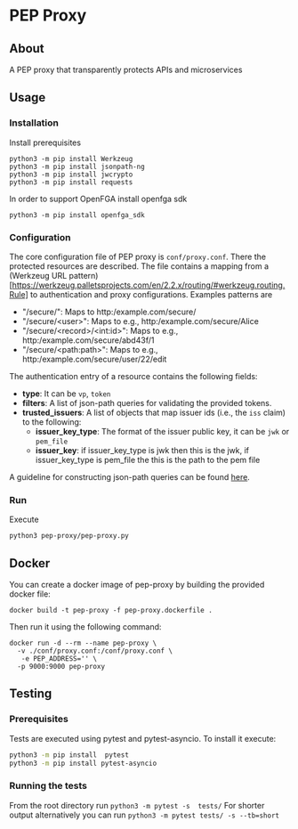 # PEP Proxy
## About
A PEP proxy that transparently protects APIs and microservices

## Usage
### Installation
Install prerequisites

```
python3 -m pip install Werkzeug
python3 -m pip install jsonpath-ng
python3 -m pip install jwcrypto
python3 -m pip install requests
```
In order to  support OpenFGA install openfga sdk

```
python3 -m pip install openfga_sdk
```

### Configuration
The core configuration file of PEP proxy is `conf/proxy.conf`. There the protected resources are described. 
The file contains a mapping from a (Werkzeug URL pattern)[https://werkzeug.palletsprojects.com/en/2.2.x/routing/#werkzeug.routing.Rule] to authentication and proxy configurations.
Examples patterns are

- "/secure/": Maps to http:/example.com/secure/
- "/secure/\<user>": Maps to e.g.,  http:/example.com/secure/Alice
- "/secure/\<record>/\<int:id>": Maps to e.g.,  http:/example.com/secure/abd43f/1
- "/secure/\<path:path>": Maps to e.g.,  http:/example.com/secure/user/22/edit

The authentication entry of a resource contains the following fields:

- **type**: It can be `vp`, `token`
- **filters**: A list of json-path queries for validating the provided tokens. 
- **trusted_issuers**: A list of objects that map issuer ids (i.e., the `iss` claim) to the following:
  - **issuer_key_type**: The format of the issuer public key, it can be `jwk` or `pem_file`
  - **issuer_key**: if issuer_key_type is jwk then this is the jwk, if issuer_key_type is pem_file the this is the path to the pem file

A guideline for constructing json-path queries can be found [here](https://support.smartbear.com/alertsite/docs/monitors/api/endpoint/jsonpath.html).

### Run
Execute
```
python3 pep-proxy/pep-proxy.py
```
## Docker
You can create a docker image of pep-proxy by building the provided docker file:

```
docker build -t pep-proxy -f pep-proxy.dockerfile .
```

Then run it using the following command:

```
docker run -d --rm --name pep-proxy \
  -v ./conf/proxy.conf:/conf/proxy.conf \
   -e PEP_ADDRESS='' \
  -p 9000:9000 pep-proxy
```
## Testing

### Prerequisites
Tests are executed using pytest and pytest-asyncio. To install it execute: 

```bash
python3 -m pip install  pytest 
python3 -m pip install pytest-asyncio
```

### Running the tests
From the root directory run `python3 -m pytest -s  tests/` For shorter output alternatively you can run `python3 -m pytest tests/ -s --tb=short`